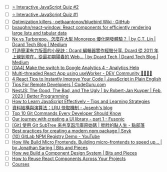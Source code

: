 * [ ] [⭐️ Interactive JavaScript Quiz #2](https://dev.to/lydiahallie/interactive-javascript-quiz-2-4pi1)
* [ ] [⭐️ Interactive JavaScript Quiz #1](https://dev.to/lydiahallie/interactive-javascript-quiz-1-1flc)
* [ ] [Optimization killers · petkaantonov/bluebird Wiki · GitHub](https://github.com/petkaantonov/bluebird/wiki/Optimization-killers)
* [ ] [bvaughn/react-window: React components for efficiently rendering large lists and tabular data](https://github.com/bvaughn/react-window)
* [ ] [Nx vs Turborepo，怎麼在大型 Monorepo 優化開發體驗？ | by C.T. Lin | Dcard Tech Blog | Medium](https://medium.com/dcardlab/nx-vs-turborepo-%E6%80%8E%E9%BA%BC%E5%9C%A8%E5%A4%A7%E5%9E%8B-monorepo-%E5%84%AA%E5%8C%96%E9%96%8B%E7%99%BC%E9%AB%94%E9%A9%97-3354ff78a0cf)
* [ ] [打造簡潔有力版面的小秘訣：Dcard 編輯器實作經驗分享. Dcard 從 2011 年上線到現在，從最初期陽春的 Web… | by Dcard Tech | Dcard Tech Blog | Medium](https://medium.com/dcardlab/%E6%89%93%E9%80%A0%E7%B0%A1%E6%BD%94%E6%9C%89%E5%8A%9B%E7%89%88%E9%9D%A2%E7%9A%84%E5%B0%8F%E7%A7%98%E8%A8%A3-dcard-%E7%B7%A8%E8%BC%AF%E5%99%A8%E5%AF%A6%E4%BD%9C%E7%B6%93%E9%A9%97%E5%88%86%E4%BA%AB-cdd0e65ed178)
* [ ] [[GA4] Make the switch to Google Analytics 4 - Analytics Help](https://support.google.com/analytics/answer/10759417?hl=en&ref_topic=10737980&utm_source=awfe&utm_medium=email&utm_campaign=20237887)
* [ ] [Multi-threaded React App using useWorker - DEV Community 👩‍💻👨‍💻](https://dev.to/nilanth/multi-threaded-react-app-using-useworker-gf8)
* [ ] [4 React Tips to Instantly Improve Your Code | JavaScript in Plain English](https://javascript.plainenglish.io/4-react-tips-to-instantly-improve-your-code-7456e028cfa3)
* [ ] [Tips For Remote Developers | CodeGuru.com](https://www.codeguru.com/csharp/remote-developer-tips/)
* [ ] [NestJS: The Good, The Bad, and The Ugly | by Robert-Jan Kuyper | Feb, 2023 | Better Programming](https://betterprogramming.pub/nestjs-the-good-the-bad-and-the-ugly-d51aea04f267)
* [ ] [How to Learn JavaScript Effectively – Tips and Learning Strategies](https://www.freecodecamp.org/news/how-to-learn-javascript-effectively/)
* [ ] [資料結構與演算法：LRU 快取機制 - Joseph's blog](https://josephjsf2.github.io/data/structure/and/algorithm/2020/05/09/LRU.html)
* [ ] [Top 10 Git Commands Every Developer Should Know](https://blog.greenroots.info/top-10-git-commands-every-developer-should-know)
* [ ] [Our journey with creating a UI library - part 1 - Fusonic](https://www.fusonic.net/en/blog/our-journey-with-creating-a-ui-library-part-1)
* [ ] [[Git] 使用 Git SubTree 來共享函示庫原始碼 | 胖胖的點人生 - 點部落](https://dotblogs.com.tw/fatjohn/2016/12/23/gitsubtree)
* [ ] [Best practices for creating a modern npm package | Snyk](https://snyk.io/blog/best-practices-create-modern-npm-package/)
* [ ]  [(10) GitLab NPM Registry Demo - YouTube](https://www.youtube.com/watch?v=yvLxtkvsFDA)
* [ ] [How We Build Micro Frontends. Building micro-frontends to speed up… | by Jonathan Saring | Bits and Pieces](https://blog.bitsrc.io/how-we-build-micro-front-ends-d3eeeac0acfc)
* [ ] [How we Build a Component Design System | Bits and Pieces](https://blog.bitsrc.io/how-we-build-our-design-system-15713a1f1833)
* [ ] [How to Reuse React Components Across Your Projects](https://bit.dev/blog/how-to-reuse-react-components-across-your-projects-l4pz83f4/)
* [ ] [Courses](https://neetcode.io/courses)
